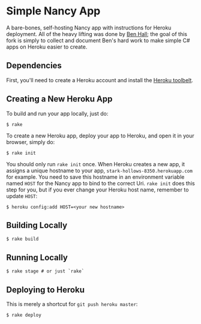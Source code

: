 # Simple Nancy App

A bare-bones, self-hosting Nancy app with instructions for Heroku deployment.
All of the heavy lifting was done by [Ben Hall](https://github.com/BenHall); the
goal of this fork is simply to collect and document Ben's hard work to make
simple C# apps on Heroku easier to create.

## Dependencies

First, you'll need to create a Heroku account and install the [Heroku toolbelt](https://toolbelt.heroku.com/).

## Creating a New Heroku App

To build and run your app locally, just do:

```shell
$ rake
```

To create a new Heroku app, deploy your app to Heroku, and open it in
your browser, simply do:

```shell
$ rake init
```

You should only run `rake init` once.  When Heroku creates a new app, it
assigns a unique hostname to your app,
`stark-hollows-8350.herokuapp.com` for example.  You need to save this
hostname in an environment variable named `HOST` for the Nancy app to
bind to the correct Uri. `rake init` does this step for you, but if you
ever change your Heroku host name, remember to update `HOST`:

```shell
$ heroku config:add HOST=<your new hostname>
```

## Building Locally

```shell
$ rake build
```

## Running Locally

```shell
$ rake stage # or just `rake`
```

## Deploying to Heroku

This is merely a shortcut for `git push heroku master`:

```shell
$ rake deploy
```
